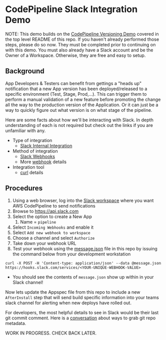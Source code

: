 # CodePipeline Slack Integration Demo

NOTE: This demo builds on the [CodePipeline Versioning Demo](../README.md) covered in the top level README of this repo. If you haven't already performed those steps, please do so now. They must be completed prior to continuing on with this demo. You must also already have a Slack account and be the Owner of a Workspace. Otherwise, they are free and easy to setup.

## Background

App Developers & Testers can benefit from gettings a "heads up" notification that a new App version has been deployed/released to a specific environment (Test, Stage, Prod,...). This can trigger them to perform a manual validation of a new feature before promoting the change all the way to the production version of the Application. Or it can just be a way to quickly figure out what version is on what stage of the pipeline.

Here are some facts about how we'll be interacting with Slack. In depth understanding of each is not required but check out the links if you are unfamiliar with any.
* Type of integration
  * [Slack Internal Integration](https://api.slack.com/internal-integrations)
* Method of integration
  * [Slack Webhooks](https://api.slack.com/incoming-webhooks#sending_messages)
  * More [webhook](https://en.wikipedia.org/wiki/Webhook) details
* Integration tool
  * [curl](https://curl.haxx.se/) details

## Procedures

1. Using a web browser, log into the [Slack workspace](https://slack.com/signin) where you want AWS CodePipeline to send notifications
1. Browse to https://api.slack.com
1. Select the option to create a New App
   1. Name = `pipeline`
1. Select `Incoming Webhooks` and enable it
1. Select `Add new webhook to workspace`
1. Choose a channel and select `Authorize`
1. Take down your webhook URL
1. Test your webhook using the [message.json](slack/message.json) file in this repo by issuing the command below from your development workstation
```
curl -X POST -H 'Content-type: application/json' --data @message.json https://hooks.slack.com/services/<YOUR-UNIQUE-WEBHOOK-VALUE>
```
   * You should see the contents of `message.json` show up within in your Slack channel!

Now lets update the Appspec file from this repo to include a new `AfterInstall` step that will send build specific information into your teams slack channel for alerting when new deploys have rolled out.

For developers, the most helpful details to see in Slack would be their last git commit comment. Here is a [conversation](https://forums.aws.amazon.com/thread.jspa?threadID=226646) about ways to grab git repo metadata.

WORK IN PROGRESS. CHECK BACK LATER. 
